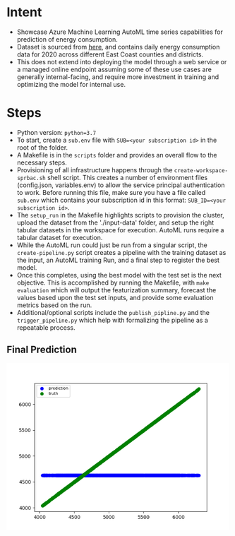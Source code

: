 # Intent
- Showcase Azure Machine Learning AutoML time series capabilities for prediction of energy consumption.
- Dataset is sourced from [here](http://mis.nyiso.com/public/P-58Blist.htm), and contains daily energy consumption
  data for 2020 across different East Coast counties and districts.
- This does not extend into deploying the model through a web service or a managed online endpoint assuming
  some of these use cases are generally internal-facing, and require more investment in training and
  optimizing the model for internal use.

# Steps
- Python version: `python=3.7`
- To start, create a `sub.env` file with `SUB=<your subscription id>` in the root of the folder.
- A Makefile is in the ```scripts``` folder and provides an overall flow to the necessary steps.
- Provisioning of all infrastructure happens through the ```create-workspace-sprbac.sh``` shell script. This
  creates a number of environment files (config.json, variables.env) to allow the service principal
  authentication to work. Before running this file, make sure you have a file called ```sub.env``` which
  contains your subscription id in this format: ```SUB_ID=<your subscription id>```.
- The ```setup_run``` in the Makefile highlights scripts to provision the cluster, upload the dataset from the
  './input-data' folder, and setup the right tabular datasets in the workspace for execution. AutoML runs
  require a tabular dataset for execution.
- While the AutoML run could just be run from a singular script, the ```create-pipeline.py``` script creates a pipeline
  with the training dataset as the input, an AutoML training Run, and a final step to register the best model.
- Once this completes, using the best model with the test set is the next objective. This is accomplished by running the
  Makefile, with ```make evaluation``` which will output the featurization summary, forecast the values based
  upon the test set inputs, and provide some evaluation metrics based on the run.
- Additional/optional scripts include the ```publish_pipline.py``` and the ```trigger_pipeline.py``` which
  help with formalizing the pipeline as a repeatable process.
  
## Final Prediction
![prediction](./model/final_result.png)
